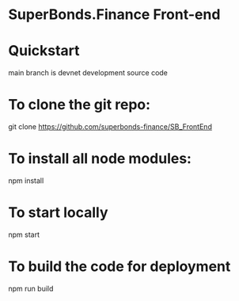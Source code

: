 # SuperBonds.Finance Front-end

# Quickstart

main branch is devnet development source code

# To clone the git repo:
git clone https://github.com/superbonds-finance/SB_FrontEnd

# To install all node modules:
npm install

# To start locally
npm start

# To build the code for deployment
npm run build
